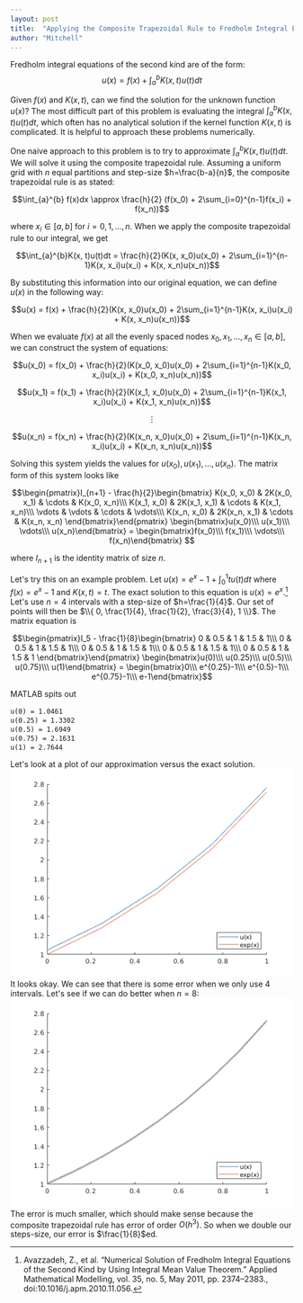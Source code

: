 ```yaml
---
layout: post
title:  "Applying the Composite Trapezoidal Rule to Fredholm Integral Equations of the Second Kind"
author: "Mitchell"
---
```


<script type="text/javascript" src="https://cdnjs.cloudflare.com/ajax/libs/mathjax/2.7.1/MathJax.js?config=TeX-AMS-MML_HTMLorMML">
</script>

<script type="text/x-mathjax-config">
MathJax.Hub.Config({
  tex2jax: {
    inlineMath: [['$','$'], ['\\(','\\)']],
    displayMath: [['$$','$$'], ['\[','\]']],
    processEscapes: true,
    processEnvironments: true,
    skipTags: ['script', 'noscript', 'style', 'textarea', 'pre'],
    TeX: { equationNumbers: { autoNumber: "AMS" },
         extensions: ["AMSmath.js", "AMSsymbols.js"] }
  }
});
</script>

Fredholm integral equations of the second kind are of the form:
$$u(x) = f(x) + \int_{a}^{b} K(x,t)u(t)dt$$

Given $f(x)$ and $K(x,t)$, can we find the solution for the unknown function $u(x)$? The most difficult part of this problem is evaluating the integral $\int_{a}^{b} K(x,t)u(t) dt$, which often has no analytical solution if the kernel function $K(x,t)$ is complicated. It is helpful to approach these problems numerically.

One naive approach to this problem is to try to approximate $\int_{a}^{b} K(x,t)u(t) dt$. We will solve it using the composite trapezoidal rule. Assuming a uniform grid with $n$ equal partitions and step-size $h=\frac{b-a}{n}$, the composite trapezoidal rule is as stated:

$$\int_{a}^{b} f(x)dx \approx \frac{h}{2} (f(x_0) + 2\sum_{i=0}^{n-1}f(x_i) + f(x_n))$$

where $x_i \in [a,b]$ for $i = 0, 1, ..., n$. When we apply the composite trapezoidal rule to our integral, we get 

$$\int_{a}^{b}K(x, t)u(t)dt = \frac{h}{2}(K(x, x_0)u(x_0) + 2\sum_{i=1}^{n-1}K(x, x_i)u(x_i) + K(x, x_n)u(x_n))$$


By substituting this information into our original equation, we can define $u(x)$ in the following way:

$$u(x) = f(x) + \frac{h}{2}(K(x, x_0)u(x_0) + 2\sum_{i=1}^{n-1}K(x, x_i)u(x_i) + K(x, x_n)u(x_n))$$

When we evaluate $f(x)$ at all the evenly spaced nodes $x_0, x_1, ... , x_n \in [a,b]$, we can construct the system of equations:


$$u(x_0) = f(x_0) + \frac{h}{2}(K(x_0, x_0)u(x_0) + 2\sum_{i=1}^{n-1}K(x_0, x_i)u(x_i) + K(x_0, x_n)u(x_n))$$

$$u(x_1) = f(x_1) + \frac{h}{2}(K(x_1, x_0)u(x_0) + 2\sum_{i=1}^{n-1}K(x_1, x_i)u(x_i) + K(x_1, x_n)u(x_n))$$

$$\vdots$$

$$u(x_n) = f(x_n) + \frac{h}{2}(K(x_n, x_0)u(x_0) + 2\sum_{i=1}^{n-1}K(x_n, x_i)u(x_i) + K(x_n, x_n)u(x_n))$$

Solving this system yields the values for $u(x_0), u(x_1),...,u(x_n)$. The matrix form of this system looks like

$$\begin{pmatrix}I_{n+1} -
\frac{h}{2}\begin{bmatrix}
K(x_0, x_0) & 2K(x_0, x_1) & \cdots & K(x_0, x_n)\\\ 
K(x_1, x_0) & 2K(x_1, x_1) & \cdots & K(x_1, x_n)\\\ 
\vdots & \vdots & \cdots & \vdots\\\ 
K(x_n, x_0) & 2K(x_n, x_1) & \cdots & K(x_n, x_n)
\end{bmatrix}\end{pmatrix}
\begin{bmatrix}u(x_0)\\\ u(x_1)\\\ \vdots\\\ u(x_n)\end{bmatrix}
= \begin{bmatrix}f(x_0)\\\ f(x_1)\\\ \vdots\\\ f(x_n)\end{bmatrix}
$$

where $I_{n+1}$ is the identity matrix of size $n$.

Let's try this on an example problem. Let $u(x) = e^x-1+\int_{0}^{1}tu(t)dt$ where $f(x) = e^x-1$ and $K(x,t)=t$. The exact solution to this equation is $u(x)=e^x$.[^1] Let's use $n=4$ intervals with a step-size of  $h=\frac{1}{4}$. Our set of points will then be $\\{ 0, \frac{1}{4}, \frac{1}{2}, \frac{3}{4}, 1 \\}$. The matrix equation is

$$\begin{pmatrix}I_5 -
\frac{1}{8}\begin{bmatrix}
0 & 0.5 & 1 & 1.5 & 1\\\ 
0 & 0.5 & 1 & 1.5 & 1\\\ 
0 & 0.5 & 1 & 1.5 & 1\\\ 
0 & 0.5 & 1 & 1.5 & 1\\\ 
0 & 0.5 & 1 & 1.5 & 1
\end{bmatrix}\end{pmatrix}
\begin{bmatrix}u(0)\\\ u(0.25)\\\ u(0.5)\\\ u(0.75)\\\ u(1)\end{bmatrix} = 
\begin{bmatrix}0\\\ e^{0.25}-1\\\ e^{0.5}-1\\\ e^{0.75}-1\\\ e-1\end{bmatrix}$$

MATLAB spits out
```
u(0) = 1.0461
u(0.25) = 1.3302
u(0.5) = 1.6949
u(0.75) = 2.1631
u(1) = 2.7644
```

Let's look at a plot of our approximation versus the exact solution. ![n=4](/assets/img/trapezoid4.png)
It looks okay. We can see that there is some error when we only use 4 intervals. Let's see if we can do better when $n=8$: ![n=8](/assets/img/trapezoid8.png) The error is much smaller, which should make sense because the composite trapezoidal rule has error of order $O(h^3)$. So when we double our steps-size, our error is $\frac{1}{8}$ed.


[^1]:Avazzadeh, Z., et al. “Numerical Solution of Fredholm Integral Equations of the Second Kind by Using Integral Mean Value Theorem.” Applied Mathematical Modelling, vol. 35, no. 5, May 2011, pp. 2374–2383., doi:10.1016/j.apm.2010.11.056.
